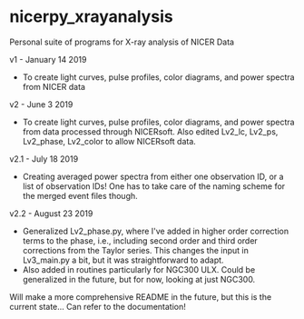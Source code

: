 # nicerpy_xrayanalysis
Personal suite of programs for X-ray analysis of NICER Data 

v1 - January 14 2019 

- To create light curves, pulse profiles, color diagrams, and power spectra from NICER data

v2 - June 3 2019 

- To create light curves, pulse profiles, color diagrams, and power spectra from data processed through NICERsoft. Also edited Lv2_lc, Lv2_ps, Lv2_phase, Lv2_color to allow NICERsoft data.

v2.1 - July 18 2019

- Creating averaged power spectra from either one observation ID, or a list of observation IDs! One has to take care of the naming scheme for the merged event files though. 

v2.2 - August 23 2019

- Generalized Lv2_phase.py, where I've added in higher order correction terms to the phase, i.e., including second order and third order corrections from the Taylor series. This changes the input in Lv3_main.py a bit, but it was straightforward to adapt.
- Also added in routines particularly for NGC300 ULX. Could be generalized in the future, but for now, looking at just NGC300.

Will make a more comprehensive README in the future, but this is the current state... Can refer to the documentation! 
